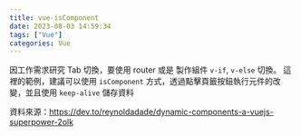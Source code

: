 ```yaml
---
title: vue-isComponent
date: 2023-08-03 14:59:34
tags: ["Vue"]
categories: Vue
---
```


因工作需求研究 Tab 切換，要使用 router 或是 製作組件 `v-if`, `v-else` 切換。
這裡的範例，建議可以使用 `isComponent` 方式，透過點擊頁籤按鈕執行元件的改變，並且使用 `keep-alive` 儲存資料



資料來源：https://dev.to/reynoldadade/dynamic-components-a-vuejs-superpower-2olk
